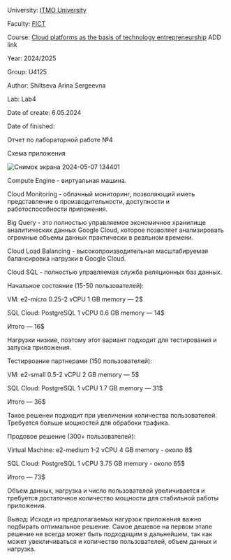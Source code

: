 University: [ITMO University](https://itmo.ru/ru/)

Faculty: [FICT](https://fict.itmo.ru)

Course: [Cloud platforms as the basis of technology entrepreneurship](https://) ADD link

Year: 2024/2025

Group: U4125

Author: Shiltseva Arina Sergeevna

Lab: Lab4

Date of create: 6.05.2024

Date of finished:

Отчет по лабораторной работе №4

Схема приложения 

![Снимок экрана 2024-05-07 134401](https://github.com/Arinaitmo/2023_2024-cloud-platforms-as-the-basis-of-technology-entrepreneurship-u4125-shiltseva_a_s/assets/164926878/823d3588-3ec7-4d65-afe3-e36150876640)

Compute Engine  - виртуальная машина.

Cloud Monitoring - облачный мониторинг, позволяющий иметь представление о производительности, доступности и работоспособности приложения.

Big Query - это полностью управляемое экономичное хранилище аналитических данных Google Cloud, которое позволяет анализировать огромные объемы данных практически в реальном времени.

Cloud Load Balancing - высокопроизводительная масштабируемая балансировка нагрузки в Google Cloud.

Cloud SQL - полностью управляемая служба реляционных баз данных.


Начальное состояние (15-50 пользователей): 

VM: e2-micro 0.25-2 vCPU 1 GB memory — 2$

SQL Cloud: PostgreSQL 1 vCPU 0.6 GB memory — 14$

Итого — 16$

Нагрузки низкие, поэтому этот вариант подходит для тестирования и запуска приложения.


Тестирвоание партнерами (150 пользователей):

VM: e2-small 0.5-2 vCPU 2 GB memory — 5$

SQL Cloud: PostgreSQL 1 vCPU 1.7 GB memory — 31$

Итого — 36$

Такое решенеи подходит при увеличении количества пользователей. Требуется больше мощностей для обрабоки трафика.


Продовое решение (300+ пользователей): 

Virtual Machine: e2-medium 1-2 vCPU 4 GB memory - около 8$

SQL Cloud: PostgreSQL 1 vCPU 3.75 GB memory - около 65$

Итого —  73$

Объем данных, нагрузка и число пользователей увеличивается и требуется достаточное количество мощности для стабильной работы приложения.

Вывод: Исходя из предполагаемых нагурзок приложения важно подбирать оптимальное решение. Самое дешевое на первом этапе решение не всегда может быть подходящим в дальнейшем, так как может увекличиваться и количество пользователей,  объем данных и нагрузка. 
